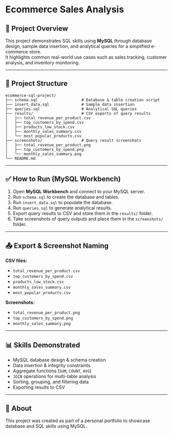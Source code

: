 # Ecommerce Sales Analysis

## 📌 Project Overview
This project demonstrates SQL skills using **MySQL** through database design, sample data insertion, and analytical queries for a simplified e-commerce store.  
It highlights common real-world use cases such as sales tracking, customer analysis, and inventory monitoring.

---

## 📂 Project Structure
```plaintext
ecommerce-sql-project/
├── schema.sql                   # Database & table creation script
├── insert_data.sql              # Sample data insertion
├── queries.sql                  # Analytical SQL queries
├── results/                     # CSV exports of query results
│   ├── total_revenue_per_product.csv
│   ├── top_customers_by_spend.csv
│   ├── products_low_stock.csv
│   ├── monthly_sales_summary.csv
│   └── most_popular_products.csv
├── screenshots/                 # Query result screenshots
│   ├── total_revenue_per_product.png
│   ├── top_customers_by_spend.png
│   └── monthly_sales_summary.png
└── README.md

```
---

## ✅ How to Run (MySQL Workbench)
1. Open **MySQL Workbench** and connect to your MySQL server.  
2. Run `schema.sql` to create the database and tables.  
3. Run `insert_data.sql` to populate the database.  
4. Run `queries.sql` to generate analytical results.  
5. Export query results to CSV and store them in the `results/` folder.  
6. Take screenshots of query outputs and place them in the `screenshots/` folder.

---

## 📤 Export & Screenshot Naming
**CSV files:**
- `total_revenue_per_product.csv`
- `top_customers_by_spend.csv`
- `products_low_stock.csv`
- `monthly_sales_summary.csv`
- `most_popular_products.csv`

**Screenshots:**
- `total_revenue_per_product.png`
- `top_customers_by_spend.png`
- `monthly_sales_summary.png`

---

## 📊 Skills Demonstrated
- MySQL database design & schema creation  
- Data insertion & integrity constraints  
- Aggregate functions (`SUM`, `COUNT`, `AVG`)  
- `JOIN` operations for multi-table analysis  
- Sorting, grouping, and filtering data  
- Exporting results to CSV  

---

## 📌 About
This project was created as part of a personal portfolio to showcase database and SQL skills using MySQL.
